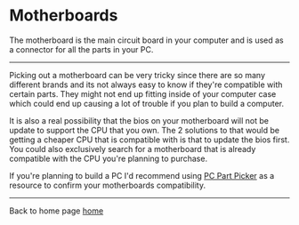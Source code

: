 # Motherboards

The motherboard is the main circuit board in your computer and is used as a connector for all the parts in your PC. 

-----------------------

Picking out a motherboard can be very tricky since there are so many different brands and its not always easy to know if they're compatible with certain parts. They might not end up fitting inside of your computer case which could end up causing a lot of trouble if you plan to build a computer.

It is also a real possibility that the bios on your motherboard will not be update to support the CPU that you own. The 2 solutions to that would be getting a cheaper CPU that is compatible with is that to update the bios first. You could also exclusively search for a motherboard that is already compatible with the CPU you're planning to purchase.  

If you're planning to build a PC I'd recommend using [PC Part Picker](https://pcpartpicker.com/list/) as a resource to confirm your motherboards compatibility. 

------------------------

Back to home page [home](https://github.com/Gallade105/Gallade105/blob/main/REAMME.md)

